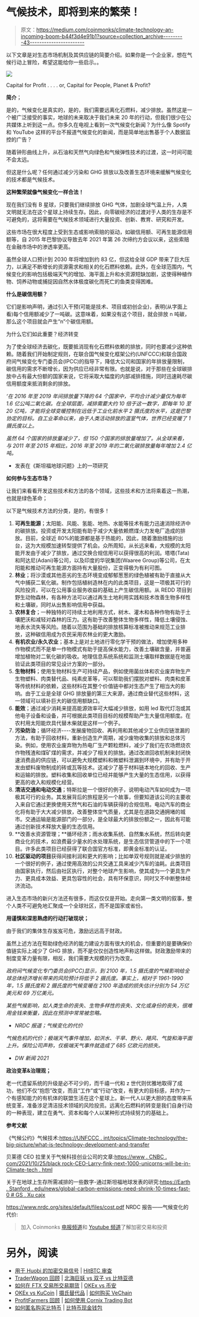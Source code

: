 # 气候技术，即将到来的繁荣！

> 原文：<https://medium.com/coinmonks/climate-technology-an-incoming-boom-b44f3d4e91b1?source=collection_archive---------43----------------------->

以下文章是对生态市场机制及其供应链的简要介绍。如果你是一个企业家，想在气候行动上冒险，希望这能给你一些启示。。

![](img/51f622e7fed1f980e80bd5bf71011fcf.png)

Capital for Profit . . . . or, Capital for People, Planet & Profit?

**简介**；

是的，气候变化是真实的，是的，我们需要远离化石燃料，减少排放。虽然这是一个被广泛接受的事实，地球的未来取决于我们未来 20 年的行动，但我们很少在公共媒体上听到这一点。你多久在电视上看到一次气候变化新闻？为什么像 Spotify 和 YouTube 这样的平台不报道气候变化的新闻，而是简单地出售基于个人数据监控的广告？

随着钟形曲线上升，从石油和天然气向绿色和气候弹性技术的过渡，这一时间可能不会太远。

但这是什么呢？任何通过减少污染和 GHG 排放以及改善生态环境来缓解气候变化的技术都是气候技术。

**这种繁荣就像气候变化一样合法！**

现在我们没有 B 星球，只要我们继续排放 GHG 气体，加剧全球气温上升，人类文明就无法在这个星球上持续生存。因此，向零碳经济的过渡对于人类的生存是不可避免的，这将需要在气候技术领域进行大量投资、创新、教育、研究和开发。

这些市场在很大程度上受到生态或影响索赔的驱动，如碳信用额、可再生能源信用额等，自 2015 年巴黎协议导致去年 2021 年第 26 次缔约方会议以来，这些索赔在金融市场中的渗透率更高。

虽然全球人口预计到 2030 年将增加到约 83 亿，但这给全球 GDP 带来了巨大压力，以满足不断增长的资源需求和相关的化石燃料依赖。此外，在全球范围内，气候变化的影响包括极端天气的增加、海平面上升和水资源短缺加剧，这使得种植作物、饲养动物或捕捉因自然水体极度碳化而死亡的鱼类变得困难。

**什么是碳信用额？**

它们是影响声明，通过引入干预(可能是技术、项目或初创企业)，表明(从字面上看)每个信用额减少了一吨碳。这意味着，如果没有这个项目，就会排放 n 吨碳，那么这个项目就会产生“n”个碳信用额。

为什么它们如此重要？经济转变

为了使全球经济去碳化，既要抵消现有化石燃料依赖的排放，同时也要减少这种依赖。随着我们开始制定规则，在联合国气候变化框架公约(UNFCCC)和联合国政府间气候变化专门委员会(IPCC)的指导下，降低大公司和国家的年排放量限制，碳信用的需求不断增长，因为供应已经非常有限。也就是说，对于那些在全球碳排放中占有最大份额的国家来说，它将采取大幅度的内部减排措施，同时迅速耗尽碳信用额度来抵消剩余的排放。

*‘在 2016 年至 2019 年间排放量下降的 64 个国家中，平均合计减少量仅为每年 1.6 亿公吨二氧化碳。在全球层面，减排需要大约 10 倍于这一数字，即每年 10 至 20 亿吨，才能将全球变暖控制在远低于工业化前水平 2 摄氏度的水平，这是巴黎协定的目标。自工业革命以来，由于人类活动排放的温室气体，世界已经变暖了 1 摄氏度以上。*

*虽然 64 个国家的排放量减少了，但 150 个国家的排放量增加了。从全球来看，与 2011 年至 2015 年相比，2016 年至 2019 年的二氧化碳排放量每年增加 2.4 亿吨。*

*   发表在《斯坦福地球问题》上的一项研究

**如何参与生态市场？**

让我们来看看开发这些技术和方法的各个领域，这些技术和方法将乘着这一热潮，也就是绿色革命；

以下是气候技术方法的分类，是的，有很多！

1.  **可再生能源**；太阳能、风能、氢能、地热、水能等技术有能力迅速消除经济中的碳排放。投资或开发太阳能有助于减少大量依赖燃煤火力发电厂造成的排放。目前，全球近 80%的能源都是基于热能的，因此，随着激励措施的出台，这为大规模加速转型提供了机会。众所周知，从长远来看，大规模的太阳能开发由于减少了排放，通过交换合规信用可以获得很高的利润。塔塔(Tata)和阿达尼(Adani)等公司，以及印度的华锐集团(Waaree Group)等公司，在太阳能和推动可再生能源方面持有大量股份，正变得极为有利可图。
2.  **林业**；将沙漠或其他恶劣的生态环境变成郁郁葱葱的绿色植被有助于直接从大气中捕获二氧化碳。制作包括植树造林在内的此类项目，这是一项极其可行的风险投资，可以在公用事业服务收益的基础上产生碳信用额。从 REDD 项目到野生动物森林，有各种方法可以通过再生土地利用实践和技术改善生物多样性和土壤碳，同时从出售影响信用中获益。
3.  **农林复合**；一种独特的可持续土地利用方式，树木、灌木和各种作物有助于土壤肥沃和减轻对森林的压力。这有助于改善整体生物多样性，降低土壤侵蚀、地表水流失等风险。随着以范围为基础的排放核算标准被推动来规范工业排放，这种碳信用成为农民采用农林业的更大激励。
4.  **有机农业/永久农业**；基本上是对土地进行零化学干预的做法，增加使用多种作物模式而不是单一作物模式有助于提高保水能力，改善土壤碳含量，并普遍增加植物对二氧化碳的吸收。地理信息系统系统和监测土壤取样数据是在地面验证此类项目的常见设计方案的一部分。
5.  **生物材料**；使用生物材料生产可持续产品，例如使用菌丝体和农业废弃物生产生物塑料、肉类替代品、纯素皮革等，可以帮助我们摆脱对塑料、肉类和皮革等传统材料的依赖，这些材料在其整个价值链中都对生态产生了相当大的影响。由于工业是全球 GHG 排放量的第三大来源，通过商业替代这些材料，这一领域可以填补巨大的碳信用额缺口。
6.  **能效**；通过减少消耗来提高能源效率可大幅减少排放，如用 led 取代灯泡或其他电子设备和设备，并可根据此类项目目标的规模帮助产生大量信用额度。在农村用太阳能炊具代替木柴就是这样一个例子。
7.  **污染防治**；循环经济----发展废物回收、再利用和其他减少工业供应链泄漏的方法，有助于回收材料，重新创造生产周期，减少废物收集的排放和总体污染。例如，使用农业废弃物为热电厂生产颗粒燃料，减少了我们在农场燃烧农作物残渣和煤矿煤的需求，并减少了相关的排放。通过改进回收机制来封闭快速消费品的供应链，可以避免大规模塑料和微塑料泄漏到环境中，并有助于开发由塑料废物制成的砖或瓦等技术。这减少了基于材料链本地化的回收、生产和运输的排放。塑料收集和回收单位已经并能够产生大量的生态信用，以获得更高的收入和规模化经营。
8.  **清洁交通和电动交通**；特斯拉是一个很好的例子，说明电动汽车如何成为一项极其可行的业务。其发展背后的旅程是另一个故事，但要知道该公司的主要收入来自它通过更换使用天然气和石油的车辆获得的合规信用。电动汽车的商业化将有助于大大减少排放，改善整体空气质量，尤其是在道路交通拥堵的城市。交通运输是能源部门的一部分，是全球最大的排放份额之一，因此有可能通过创新技术释放大量的生态信用。
9.  **改善水资源管理；**循环经济；雨水收集系统、自然集水系统，然后转向更商业化的技术，如浪费最少量水的水处理系统，是生态信贷管道中的下一个项目。许多此类项目已经获得了联合国官方标准，即黄金标准的认证。
10.  **社区驱动的项目**获得间接利润和更大的影响；比如单双号规则就是减少排放的一个很好的例子，通过使用高效的公共交通工具来减少汽车的油耗。此类项目由国家执行，然后由社区执行，对整个地球产生影响，使其成为一个更具生产力、更具成本效益、更具包容性的社会，具有环保意识，同时又不中断整体经济流动。

进入生态市场的新兴方法还有很多，而这仅仅是开始。走向第一类文明的叙事，整个人类不可避免地汇聚成一个全球社区，而不是国家或省份。

**用谨慎和深思熟虑的行动打破现状；**

由于我们的集体生存岌岌可危，激励远远高于财政。

虽然上述方法在帮助绿色经济的能力建设方面有很大的机会，但重要的是要确保价值链实际上减少了 GHG 排放，而不是仅仅创造性地声称这样做。财政激励带来的制度变革力量有限，相反，我们需要大规模的行为改变。

*政府间气候变化专门委员会(IPCC)显示，到 2100 年，1.5 摄氏度的气候影响给全球总体经济增长带来的风险预计将低于 2 摄氏度。事实上，相对于 1961-1990 年，1.5 摄氏度和 2 摄氏度的气候变暖在 2100 年造成的损失估计分别为 54 万亿美元和 69 万亿美元。*

*某些气候影响，如人类生命的丧失、生物多样性的丧失、文化或身份的丧失，很难用金钱来衡量，因此在预测中常常被忽略。*

*   *NRDC 报道；气候变化的代价*

*气候危机的代价；极端天气事件增加，如洪水、干旱、野火、飓风、气旋和海平面上升。保险公司声称，仅极端天气事件就造成了 685 亿欧元的损失。*

*   *DW 新闻 2021*

**政治变革&治理观；**

老一代遗留系统的升级是必不可少的，而千禧一代和 z 世代则优雅地取得了成功，他们不仅“抱怨”改变，而且“工作”或“行动”改变，有更大的目标感，并作为一个有感知能力的有机体的联盟生活在这个星球上。新一代人以更大胆的态度带来系统变革，准备涉足清洁技术领域的风险投资。远离化石燃料的转变是我们自身行动的一种表现，建立在勇气、资本和每个人以某种形式持续努力的基础上。

**参考文献**

《气候公约》气候技术:[https://UNFCCC . int/topics/Climate-technology/the-big-picture/what-is-technology-development-and-transfer](https://unfccc.int/topics/climate-technology/the-big-picture/what-is-technology-development-and-transfer)

贝莱德 CEO 拉里关于气候科技创业公司的文章:[https://www . CNBC . com/2021/10/25/black rock-CEO-Larry-fink-next-1000-unicorns-will-be-in-Climate-tech . html](https://www.cnbc.com/2021/10/25/blackrock-ceo-larry-fink-next-1000-unicorns-will-be-in-climate-tech.html)

关于在地球上生存所需减排的一些数字-通过斯坦福地球发表的研究:[https://Earth . Stanford . edu/news/global-carbon-emissions-need-shrink-10-times-fast-0 # GS . Xu cajx](https://earth.stanford.edu/news/global-carbon-emissions-need-shrink-10-times-faster-0#gs.xucajx)

https://www.nrdc.org/sites/default/files/cost.pdf NRDC 报告——气候变化的代价:

> 加入 Coinmonks [电报频道](https://t.me/coincodecap)和 [Youtube 频道](https://www.youtube.com/c/coinmonks/videos)了解加密交易和投资

# 另外，阅读

*   [用于 Huobi 的加密交易信号](https://coincodecap.com/huobi-crypto-trading-signals) | [HitBTC 审查](/coinmonks/hitbtc-review-c5143c5d53c2)
*   [TraderWagon 回顾](https://coincodecap.com/traderwagon-review) | [北海巨妖 vs 双子 vs 比特亚德](https://coincodecap.com/kraken-vs-gemini-vs-bityard)
*   [如何在 FTX 交易所交易期货](https://coincodecap.com/ftx-futures-trading) | [OKEx vs 币安](https://coincodecap.com/okex-vs-binance)
*   [OKEx vs KuCoin](https://coincodecap.com/okex-kucoin) | [摄氏替代品](https://coincodecap.com/celsius-alternatives) | [如何购买 VeChain](https://coincodecap.com/buy-vechain)
*   [ProfitFarmers 回顾](https://coincodecap.com/profitfarmers-review) | [如何使用 Cornix Trading Bot](https://coincodecap.com/cornix-trading-bot)
*   [如何匿名购买比特币](https://coincodecap.com/buy-bitcoin-anonymously) | [比特币现金钱包](https://coincodecap.com/bitcoin-cash-wallets)